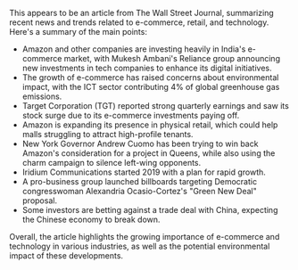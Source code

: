 This appears to be an article from The Wall Street Journal, summarizing recent news and trends related to e-commerce, retail, and technology. Here's a summary of the main points:

* Amazon and other companies are investing heavily in India's e-commerce market, with Mukesh Ambani's Reliance group announcing new investments in tech companies to enhance its digital initiatives.
* The growth of e-commerce has raised concerns about environmental impact, with the ICT sector contributing 4% of global greenhouse gas emissions.
* Target Corporation (TGT) reported strong quarterly earnings and saw its stock surge due to its e-commerce investments paying off.
* Amazon is expanding its presence in physical retail, which could help malls struggling to attract high-profile tenants.
* New York Governor Andrew Cuomo has been trying to win back Amazon's consideration for a project in Queens, while also using the charm campaign to silence left-wing opponents.
* Iridium Communications started 2019 with a plan for rapid growth.
* A pro-business group launched billboards targeting Democratic congresswoman Alexandria Ocasio-Cortez's "Green New Deal" proposal.
* Some investors are betting against a trade deal with China, expecting the Chinese economy to break down.

Overall, the article highlights the growing importance of e-commerce and technology in various industries, as well as the potential environmental impact of these developments.